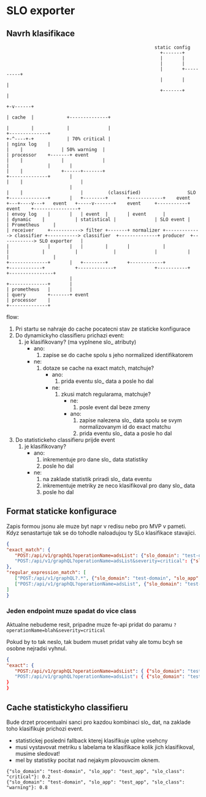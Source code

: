 # SLO exporter


## Navrh klasifikace

```
                                                      static config
                                                        +-------+
                                                        |       |
                                                        |       |
                                                        |       +----------+
                                                        |       |          |
                                                        +-------+          |
                                                                         +-v------+
                                                                         | cache  |            +--------------+
                                                                         |        |            |              |
+--------------+                                                         +-^----+-+            | 70% critical |
| nginx log    |                                                           |    |              | 50% warning  |
| processor    +-------+ event                                             |    |              |              |
|              |       |                                                   |    |              +------+-------+
+--------------+       |                                                   |    |                     |
                       |                                                   |    |                     |         (classified)                 SLO
+--------------+       |   +--------+       +------------+    event    +---+----v---+   event   +-----v-------+    event     +-----------+   event    +----------------+
| envoy log    |       |   | event  |       | event      |             | dynamic    |           | statistical |              | SLO event |            | Prometheus     |
| receiver     +-----------> filter +-------+ normalizer +-------------> classifier +-----------> classifier  +--------------+ producer  +------------> SLO exporter   |
|              |       |   |        |       |            |             |            |           |             |              |           |            |                |
+--------------+       |   +--------+       +------------+             +------------+           +-------------+              +-----------+            +----------------+
                       |
+--------------+       |
| prometheus   |       |
| query        +-------+ event
| processor    |
+--------------+

```

flow:
1. Pri startu se nahraje do cache pocatecni stav ze staticke konfigurace
1. Do dynamickyho classifieru prichazi event:
   1. je klasifikovany? (ma vyplnene slo_ atributy)
      - ano: 
         1. zapise se do cache spolu s jeho normalized identifikatorem
      - ne: 
         1. dotaze se cache na exact match, matchuje?
            - ano: 
               1. prida eventu slo_ data a posle ho dal
            - ne: 
               1. zkusi match regularama, matchuje?
                  - ne: 
                     1. posle event dal beze zmeny
                  - ano: 
                     1. zapise nalezena slo_ data spolu se svym normalizovanym id do exact matchu
                     1. prida eventu slo_ data a posle ho dal
1. Do statistickeho classifieru prijde event
   1. je klasifikovany?
      - ano: 
         1. inkrementuje pro dane slo_ data statistiky
         1. posle ho dal
      - ne: 
        1. na zaklade statistik priradi slo_ data eventu
        1. inkrementuje metriky ze neco klasifikoval pro dany slo_ data
        1. posle ho dal
            
## Format staticke konfigurace
Zapis formou jsonu ale muze byt napr v redisu nebo pro MVP v pameti.
Kdyz senastartuje tak se do tohodle naloadujou ty SLo klasifikace stavajici.
```json
{
"exact_match": {
   "POST:/api/v1/graphQL?operationName=adsList": {"slo_domain": "test-domain", "slo_app": "test_app", "slo_class": "critical"}
   "POST:/api/v1/graphQL?operationName=adsList&severity=critical": {"slo_domain": "test-domain", "slo_app": "test_app", "slo_class": "low"}
},
"regular_expression_match": [
   ["POST:/api/v1/graphQL?.*", {"slo_domain": "test-domain", "slo_app": "test_app", "slo_class": "critical"}],
   ["POST:/api/v1/graphQL?operationName=adsList", {"slo_domain": "test-domain", "slo_app": "test_app", "slo_class": "critical"}],
]
}
```


### Jeden endpoint muze spadat do vice class
Aktualne nebudeme resit, pripadne muze fe-api pridat do paramu `?operationName=blah&severity=critical`

Pokud by to tak neslo, tak budem muset pridat vahy ale tomu bcyh se osobne nejradsi vyhnul.
```json
{
"exact": {
   "POST:/api/v1/graphQL?operationName=adsList": { {"slo_domain": "test-domain", "slo_app": "test_app", "slo_class": "critical"}: 0}
   "POST:/api/v1/graphQL?operationName=adsList": { {"slo_domain": "test-domain", "slo_app": "test_app", "slo_class": "low"}: 100 , {"slo_domain": "test-domain", "slo_app": "test_app", "slo_class": "critical"}: 200 }
}
}
```

## Cache statistickyho classifieru
Bude drzet procentualni sanci pro kazdou kombinaci slo_ dat, na zaklade toho klasifikuje prichozi event.

- statistickej posledni fallback kterej klasifikuje uplne vsehcny
- musi vystavovat metriku s labelama te klasifikace kolik jich klasifikoval, musime sledovat!
- mel by statistiky pocitat nad nejakym plovouvcim oknem.
```
{"slo_domain": "test-domain", "slo_app": "test_app", "slo_class": "critical"}: 0.2
{"slo_domain": "test-domain", "slo_app": "test_app", "slo_class": "warning"}: 0.8
```